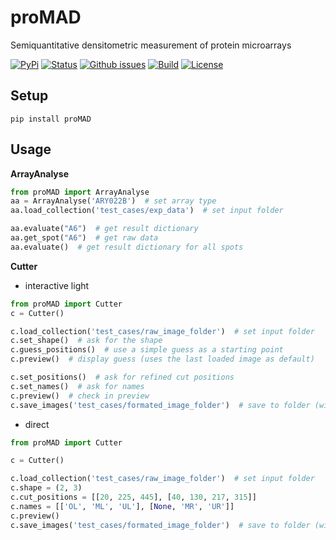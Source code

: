 # proMAD
Semiquantitative densitometric measurement of protein microarrays


[![PyPi](https://img.shields.io/pypi/v/proMAD.svg?style=for-the-badge)](https://pypi.org/project/proMAD/)
[![Status](https://img.shields.io/pypi/status/proMAD.svg?style=for-the-badge)](https://pypi.org/project/proMAD/)
[![Github issues](https://img.shields.io/github/issues/theia-dev/proMAD.svg?style=for-the-badge)](https://github.com/theia-dev/proMAD/issues)
[![Build](https://img.shields.io/travis/theia-dev/proMAD.svg?style=for-the-badge)](https://travis-ci.org/theia-dev/proMAD)
[![License](https://img.shields.io/github/license/theia-dev/proMAD.svg?style=for-the-badge)](https://github.com/theia-dev/proMAD/blob/master/LICENSE.txt)


## Setup
    pip install proMAD
    
## Usage
**ArrayAnalyse**
```python
from proMAD import ArrayAnalyse
aa = ArrayAnalyse('ARY022B')  # set array type
aa.load_collection('test_cases/exp_data')  # set input folder

aa.evaluate("A6")  # get result dictionary
aa.get_spot("A6")  # get raw data
aa.evaluate()  # get result dictionary for all spots
```
**Cutter**

* interactive light
```python
from proMAD import Cutter
c = Cutter()

c.load_collection('test_cases/raw_image_folder')  # set input folder
c.set_shape()  # ask for the shape
c.guess_positions()  # use a simple guess as a starting point
c.preview()  # display guess (uses the last loaded image as default)

c.set_positions()  # ask for refined cut positions
c.set_names()  # ask for names
c.preview()  # check in preview
c.save_images('test_cases/formated_image_folder')  # save to folder (will be created if it does not exist
```

* direct
```python
from proMAD import Cutter

c = Cutter()

c.load_collection('test_cases/raw_image_folder')  # set input folder
c.shape = (2, 3)
c.cut_positions = [[20, 225, 445], [40, 130, 217, 315]]
c.names = [['OL', 'ML', 'UL'], [None, 'MR', 'UR']]
c.preview()
c.save_images('test_cases/formated_image_folder')  # save to folder (will be created if it does not exist
```

